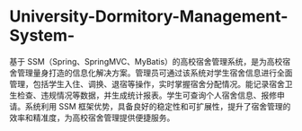 # University-Dormitory-Management-System-
基于 SSM（Spring、SpringMVC、MyBatis）的高校宿舍管理系统，是为高校宿舍管理量身打造的信息化解决方案。管理员可通过该系统对学生宿舍信息进行全面管理，包括学生入住、调换、退宿等操作，实时掌握宿舍分配情况。能记录宿舍卫生检查、违规情况等数据，并生成统计报表。学生可查询个人宿舍信息、报修申请。系统利用 SSM 框架优势，具备良好的稳定性和可扩展性，提升了宿舍管理的效率和精准度，为高校宿舍管理提供便捷服务。 
